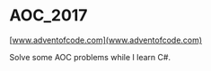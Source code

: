 # AOC_2017

[www.adventofcode.com](www.adventofcode.com)

Solve some AOC problems while I learn C#.
